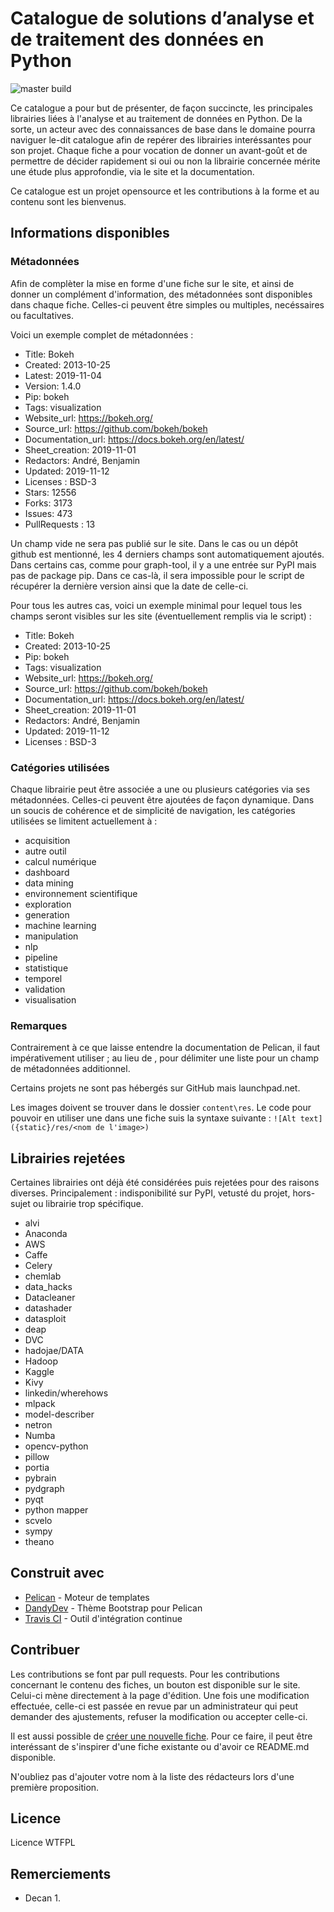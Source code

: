 # Catalogue de solutions d’analyse et de traitement des données en Python

![master build](https://api.travis-ci.org/BenjaminAndre/catalogue-python.svg?branch=sources)

Ce catalogue a pour but de présenter, de façon succincte, les principales librairies liées à l'analyse et au traitement de données en Python. De la sorte, un acteur avec des connaissances de base dans le domaine pourra naviguer le-dit catalogue afin de repérer des librairies interéssantes pour son projet. Chaque fiche a pour vocation de donner un avant-goût et de permettre de décider rapidement si oui ou non la librairie concernée mérite une étude plus approfondie, via le site et la documentation.

Ce catalogue est un projet opensource et les contributions à la forme et au contenu sont les bienvenus.

## Informations disponibles

### Métadonnées

Afin de complèter la mise en forme d'une fiche sur le site, et ainsi de donner un complément d'information, des métadonnées sont disponibles dans chaque fiche. Celles-ci peuvent être simples ou multiples, necéssaires ou facultatives.

Voici un exemple complet de métadonnées :

* Title: Bokeh <!-- Nom de la librairie -->
* Created: 2013-10-25 <!-- Première publication de la librairie -->
* Latest: 2019-11-04 <!-- Dernière mise à jour de la librairie -->
* Version: 1.4.0 <!-- Version a la date latest -->
* Pip: bokeh <!-- Adresse PyPI -->
* Tags: visualization <!-- Categories (1+) -->
* Website_url: https://bokeh.org/ <!-- Site web (présentation) -->
* Source_url: https://github.com/bokeh/bokeh <!-- Sources (code) -->
* Documentation_url: https://docs.bokeh.org/en/latest/ <!-- Documentation (api, fonctionnement) -->
* Sheet_creation: 2019-11-01 <!-- Première version de la fiche -->
* Redactors: André, Benjamin <!-- Rédacteurs de la fiche -->
* Updated: 2019-11-12 <!-- Date de dernière modification de la fiche -->
* Licenses : BSD-3 <!-- License(s) -->
* Stars: 12556
* Forks: 3173
* Issues: 473
* PullRequests : 13

Un champ vide ne sera pas publié sur le site. Dans le cas ou un dépôt github est mentionné, les 4 derniers champs sont automatiquement ajoutés. Dans certains cas, comme pour graph-tool, il y a une entrée sur PyPI mais pas de package pip. Dans ce cas-là, il sera impossible pour le script de récupérer la dernière version ainsi que la date de celle-ci.

Pour tous les autres cas, voici un exemple minimal pour lequel tous les champs seront visibles sur les site (éventuellement remplis via le script) :

* Title: Bokeh <!-- Nom de la librairie -->
* Created: 2013-10-25 <!-- Première publication de la librairie -->
* Pip: bokeh <!-- Adresse PyPI -->
* Tags: visualization <!-- Categories (1+) -->
* Website_url: https://bokeh.org/ <!-- Site web (présentation) -->
* Source_url: https://github.com/bokeh/bokeh <!-- Sources (code) -->
* Documentation_url: https://docs.bokeh.org/en/latest/ <!-- Documentation (api, fonctionnement) -->
* Sheet_creation: 2019-11-01 <!-- Première version de la fiche -->
* Redactors: André, Benjamin <!-- Rédacteurs de la fiche -->
* Updated: 2019-11-12 <!-- Date de dernière modification de la fiche -->
* Licenses : BSD-3 <!-- License(s) -->


### Catégories utilisées

Chaque librairie peut être associée a une ou plusieurs catégories via ses métadonnées. Celles-ci peuvent être ajoutées de façon dynamique. Dans un soucis de cohérence et de simplicité de navigation, les catégories utilisées se limitent actuellement à :

* acquisition
* autre outil
* calcul numérique
* dashboard
* data mining
* environnement scientifique
* exploration
* generation
* machine learning
* manipulation
* nlp
* pipeline
* statistique
* temporel
* validation
* visualisation

### Remarques

Contrairement à ce que laisse entendre la documentation de Pelican, il faut impérativement utiliser ; au lieu de , pour délimiter une liste pour un champ de métadonnées additionnel.

Certains projets ne sont pas hébergés sur GitHub mais launchpad.net.

Les images doivent se trouver dans le dossier `content\res`. Le code pour pouvoir en utiliser une dans une fiche suis la syntaxe suivante : `![Alt text]({static}/res/<nom de l'image>)`

## Librairies rejetées

Certaines librairies ont déjà été considérées puis rejetées pour des raisons diverses. Principalement : indisponibilité sur PyPI, vetusté du projet, hors-sujet ou librairie trop spécifique.

* alvi
* Anaconda
* AWS
* Caffe
* Celery
* chemlab
* data_hacks
* Datacleaner
* datashader
* datasploit
* deap
* DVC
* hadojae/DATA
* Hadoop
* Kaggle
* Kivy
* linkedin/wherehows
* mlpack
* model-describer
* netron
* Numba
* opencv-python
* pillow
* portia
* pybrain
* pydgraph
* pyqt
* python mapper
* scvelo
* sympy
* theano


## Construit avec

* [Pelican](https://github.com/getpelican/pelican) - Moteur de templates
* [DandyDev](https://github.com/DandyDev) - Thème Bootstrap pour Pelican
* [Travis CI](https://travis-ci.org/) - Outil d'intégration continue

## Contribuer

Les contributions se font par pull requests. Pour les contributions concernant le contenu des fiches, un bouton est disponible sur le site. Celui-ci mène directement à la page d'édition. Une fois une modification effectuée, celle-ci est passée en revue par un administrateur qui peut demander des ajustements, refuser la modification ou accepter celle-ci.

Il est aussi possible de [créer une nouvelle fiche](https://github.com/BenjaminAndre/catalogue-python/new/sources/content/markdowns). Pour ce faire, il peut être interéssant de s'inspirer d'une fiche existante ou d'avoir ce README.md disponible.

N'oubliez pas d'ajouter votre nom à la liste des rédacteurs lors d'une première proposition.

## Licence

Licence WTFPL

## Remerciements

* Decan 1.
